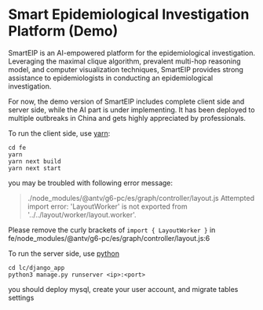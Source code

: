 # Smart Epidemiological Investigation Platform (Demo)
SmartEIP is an AI-empowered platform for the epidemiological investigation. Leveraging the maximal clique algorithm, prevalent multi-hop reasoning model, and computer visualization techniques, SmartEIP provides strong assistance to epidemiologists in conducting an epidemiological investigation. 

For now, the demo version of SmartEIP includes complete client side and server side, while the AI part is under implementing. It has been deployed to multiple outbreaks in China and gets highly appreciated by professionals. 

To run the client side, use [yarn](https://yarnpkg.com/):
```
cd fe
yarn
yarn next build
yarn next start
```
you may be troubled with following error message:
> ./node_modules/@antv/g6-pc/es/graph/controller/layout.js
> Attempted import error: 'LayoutWorker' is not exported from '../../layout/worker/layout.worker'.

Please remove the curly brackets of `import { LayoutWorker }` in fe/node_modules/@antv/g6-pc/es/graph/controller/layout.js:6

To run the server side, use [python](https://www.python.org/)
```
cd lc/django_app
python3 manage.py runserver <ip>:<port>
```
you should deploy mysql, create your user account, and migrate tables settings


